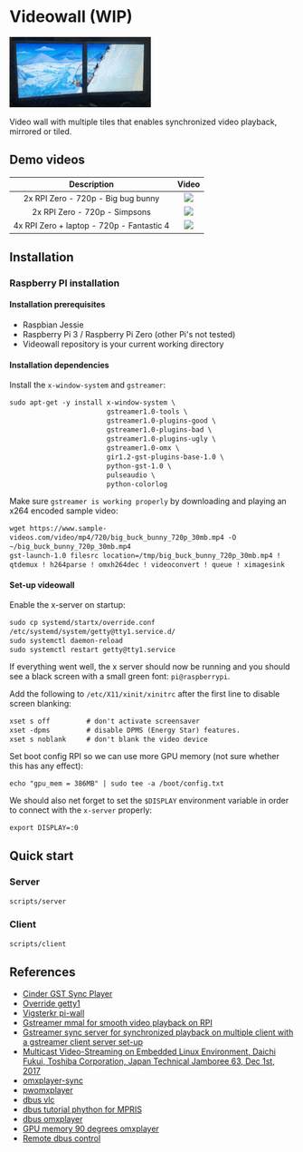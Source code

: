 # Videowall (WIP)

![2 monitor example](doc/example_2monitor.gif)

Video wall with multiple tiles that enables synchronized video playback, mirrored or tiled.

## Demo videos

| Description              |  Video                   |
:-------------------------:|:-------------------------:
2x RPI Zero - 720p - Big bug bunny | [![](https://i.ytimg.com/vi/J6anLNTHhKU/hqdefault.jpg?sqp=-oaymwEXCPYBEIoBSFryq4qpAwkIARUAAIhCGAE=&rs=AOn4CLAbHFzynnliHqYyTq_kqAnbEGeOMQ)](https://www.youtube.com/watch?v=J6anLNTHhKU&t=6s)
2x RPI Zero - 720p - Simpsons | [![](https://i.ytimg.com/vi/LbjiZv7XG90/hqdefault.jpg?sqp=-oaymwEXCPYBEIoBSFryq4qpAwkIARUAAIhCGAE=&rs=AOn4CLAJD6sVR5jl0S1Nh0xCmMs0TnJ5Cg)](https://www.youtube.com/watch?v=LbjiZv7XG90)
4x RPI Zero + laptop - 720p - Fantastic 4 | [![](https://i.ytimg.com/vi/6yAyf_zFOXs/hqdefault.jpg?sqp=-oaymwEXCPYBEIoBSFryq4qpAwkIARUAAIhCGAE=&rs=AOn4CLBUYEAAOIZw1AJAcohWJSlpyzUQDw)](https://www.youtube.com/watch?v=6yAyf_zFOXs)

## Installation

### Raspberry PI installation

#### Installation prerequisites

- Raspbian Jessie
- Raspberry Pi 3 / Raspberry Pi Zero (other Pi's not tested)
- Videowall repository is your current working directory

#### Installation dependencies

Install the `x-window-system` and `gstreamer`:

```
sudo apt-get -y install x-window-system \
                        gstreamer1.0-tools \
                        gstreamer1.0-plugins-good \
                        gstreamer1.0-plugins-bad \
                        gstreamer1.0-plugins-ugly \
                        gstreamer1.0-omx \
                        gir1.2-gst-plugins-base-1.0 \
                        python-gst-1.0 \
                        pulseaudio \
                        python-colorlog
```

Make sure `gstreamer is working properly` by downloading and playing an x264 encoded sample video:

```
wget https://www.sample-videos.com/video/mp4/720/big_buck_bunny_720p_30mb.mp4 -O ~/big_buck_bunny_720p_30mb.mp4
gst-launch-1.0 filesrc location=/tmp/big_buck_bunny_720p_30mb.mp4 ! qtdemux ! h264parse ! omxh264dec ! videoconvert ! queue ! ximagesink
```

#### Set-up videowall

Enable the x-server on startup:

```
sudo cp systemd/startx/override.conf /etc/systemd/system/getty@tty1.service.d/ 
sudo systemctl daemon-reload
sudo systemctl restart getty@tty1.service
```

If everything went well, the x server should now be running and you should see a black screen with a small green font: `pi@raspberrypi`.

Add the following to `/etc/X11/xinit/xinitrc` after the first line to disable screen blanking:
```
xset s off         # don't activate screensaver
xset -dpms         # disable DPMS (Energy Star) features.
xset s noblank     # don't blank the video device
```

Set boot config RPI so we can use more GPU memory (not sure whether this has any effect):
```
echo "gpu_mem = 386MB" | sudo tee -a /boot/config.txt
```

We should also net forget to set the `$DISPLAY` environment variable in order to connect with the `x-server` properly:

```
export DISPLAY=:0
```

## Quick start

### Server

    scripts/server
    
### Client

    scripts/client

## References

- [Cinder GST Sync Player](https://github.com/patrickFuerst/Cinder-GstVideoSyncPlayer)
- [Override getty1](https://raymii.org/s/tutorials/Run_software_on_tty1_console_instead_of_login_getty.html)
- [Vigsterkr pi-wall](https://github.com/vigsterkr/pi-wall)
- [Gstreamer mmal for smooth video playback on RPI](https://gstreamer.freedesktop.org/data/events/gstreamer-conference/2016/John%20Sadler%20-%20Smooth%20video%20on%20Raspberry%20Pi%20with%20gst-mmal%20(Lightning%20Talk).pdf)
- [Gstreamer sync server for synchronized playback on multiple client with a gstreamer client server set-up](https://github.com/ford-prefect/gst-sync-server)
- [Multicast Video-Streaming on Embedded Linux Environment, Daichi Fukui, Toshiba Corporation, Japan Technical Jamboree 63, Dec 1st, 2017](https://elinux.org/images/3/33/Multicast_jamboree63_fukui.pdf)
- [omxplayer-sync](https://github.com/turingmachine/omxplayer-sync)
- [pwomxplayer](https://github.com/JeffCost/pwomxplayer)
- [dbus vlc](https://wiki.videolan.org/DBus-spec/)
- [dbus tutorial phython for MPRIS](http://amhndu.github.io/Blog/python-dbus-mpris.html)
- [dbus omxplayer](https://github.com/popcornmix/omxplayer)
- [GPU memory 90 degrees omxplayer](https://github.com/popcornmix/omxplayer/issues/467)
- [Remote dbus control](https://stackoverflow.com/questions/10158684/connecting-to-dbus-over-tcp/13275973#13275973)
